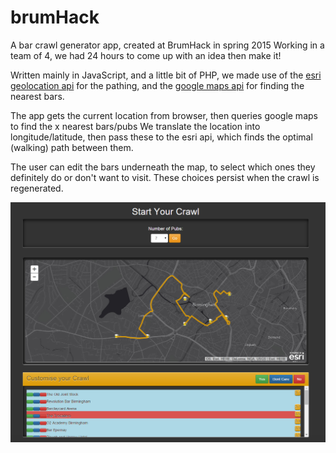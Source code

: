 # brumHack
A bar crawl generator app, created at BrumHack in spring 2015
Working in a team of 4, we had 24 hours to come up with an idea then make it!

Written mainly in JavaScript, and a little bit of PHP, we made use of the [esri geolocation api](https://developers.arcgis.com/en/) for the pathing, and the [google maps api](https://developers.google.com/maps/?hl=en) for finding the nearest bars.

The app gets the current location from browser, then queries google maps to find the x nearest bars/pubs
We translate the location into longitude/latitude, then pass these to the esri api, which finds the optimal (walking) path between them.

The user can edit the bars underneath the map, to select which ones they definitely do or don't want to visit. These choices persist when the crawl is regenerated.

![screenshot](screenshot.png)
